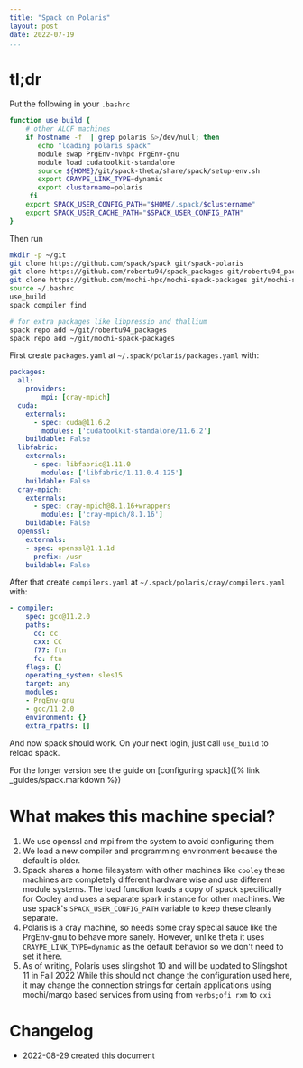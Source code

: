 ```yaml
---
title: "Spack on Polaris"
layout: post
date: 2022-07-19
...
```


# tl;dr

Put the following in your `.bashrc`

```bash
function use_build {
    # other ALCF machines
    if hostname -f  | grep polaris &>/dev/null; then
       echo "loading polaris spack"
       module swap PrgEnv-nvhpc PrgEnv-gnu
       module load cudatoolkit-standalone
       source ${HOME}/git/spack-theta/share/spack/setup-env.sh
       export CRAYPE_LINK_TYPE=dynamic
       export clustername=polaris
     fi
    export SPACK_USER_CONFIG_PATH="$HOME/.spack/$clustername"
    export SPACK_USER_CACHE_PATH="$SPACK_USER_CONFIG_PATH"
}
```

Then run

```bash
mkdir -p ~/git
git clone https://github.com/spack/spack git/spack-polaris
git clone https://github.com/robertu94/spack_packages git/robertu94_packages
git clone https://github.com/mochi-hpc/mochi-spack-packages git/mochi-spack-packages
source ~/.bashrc
use_build
spack compiler find

# for extra packages like libpressio and thallium
spack repo add ~/git/robertu94_packages
spack repo add ~/git/mochi-spack-packages
```



First create `packages.yaml` at `~/.spack/polaris/packages.yaml` with:

```yaml
packages:
  all:
    providers:
        mpi: [cray-mpich]
  cuda:
    externals:
      - spec: cuda@11.6.2
        modules: ['cudatoolkit-standalone/11.6.2']
    buildable: False
  libfabric:
    externals:
      - spec: libfabric@1.11.0
        modules: ['libfabric/1.11.0.4.125']
    buildable: False
  cray-mpich:
    externals:
      - spec: cray-mpich@8.1.16+wrappers
        modules: ['cray-mpich/8.1.16']
    buildable: False
  openssl:
    externals:
    - spec: openssl@1.1.1d
      prefix: /usr
    buildable: False
```

After that create `compilers.yaml` at `~/.spack/polaris/cray/compilers.yaml` with:

```yaml
- compiler:
    spec: gcc@11.2.0
    paths:
      cc: cc
      cxx: CC
      f77: ftn
      fc: ftn
    flags: {}
    operating_system: sles15
    target: any
    modules:
    - PrgEnv-gnu
    - gcc/11.2.0
    environment: {}
    extra_rpaths: []
```

And now spack should work.  On your next login, just call `use_build` to reload spack.

For the longer version see the guide on [configuring spack]({% link _guides/spack.markdown %})

# What makes this machine special?

1. We use openssl and mpi from the system to avoid configuring them
2. We load a new compiler and programming environment because the default is older.
3. Spack shares a home filesystem with other machines like `cooley`  these
   machines are completely different hardware wise and use different module
   systems.  The load function loads a copy of spack specifically for Cooley and uses
   a separate spark instance for other machines.  We use spack's
   `SPACK_USER_CONFIG_PATH` variable to keep these cleanly separate.
4. Polaris is a cray machine, so needs some cray special sauce like the
   PrgEnv-gnu to behave more sanely.  However, unlike theta it uses
   `CRAYPE_LINK_TYPE=dynamic` as the default behavior so we don't need to set it here.
5. As of writing, Polaris uses slingshot 10 and will be updated to Slingshot 11 in Fall 2022
   While this should not change the configuration used here, it may change the connection strings
   for certain applications using mochi/margo based services from using from `verbs;ofi_rxm` to `cxi`

# Changelog

+ 2022-08-29 created this document


